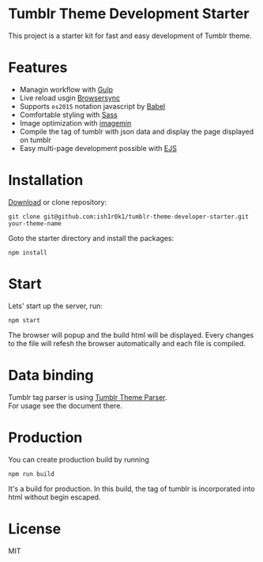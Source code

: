 # Tumblr Theme Development Starter
This project is a starter kit for fast and easy development of Tumblr theme.

# Features
* Managin workflow with [Gulp](http://gulpjs.com/)
* Live reload usgin [Browsersync](https://www.browsersync.io/)
* Supports `es2015` notation javascript by [Babel](https://babeljs.io/)
* Comfortable styling with [Sass](http://sass-lang.com/)
* Image optimization with [imagemin](https://github.com/imagemin/imagemin)
* Compile the tag of tumblr with json data and display the page displayed on tumblr
* Easy multi-page development possible with [EJS](http://ejs.co/)

# Installation

[Download](https://github.com/ish1r0k1/tumblr-theme-developer-starter/archive/master.zip) or clone repository:

```
git clone git@github.com:ish1r0k1/tumblr-theme-developer-starter.git your-theme-name
```

Goto the starter directory and install the packages:

```
npm install
```

# Start

Lets' start up the server, run:

```
npm start
```

The browser will popup and the build html will be displayed. Every changes to the file will refesh the browser automatically and each file is compiled.

# Data binding

Tumblr tag parser is using [Tumblr Theme Parser](https://github.com/carrot/tumblr-theme-parser).  
For usage see the document there.

# Production

You can create production build by running

```
npm run build
```

It's a build for production. In this build, the tag of tumblr is incorporated into html without begin escaped.

# License

MIT
